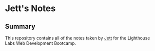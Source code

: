 # Jett's Notes

## Summary 

This repository contains all of the notes taken by [Jett](https://github.com/JettScythe) for the Lighthouse Labs Web Development Bootcamp.